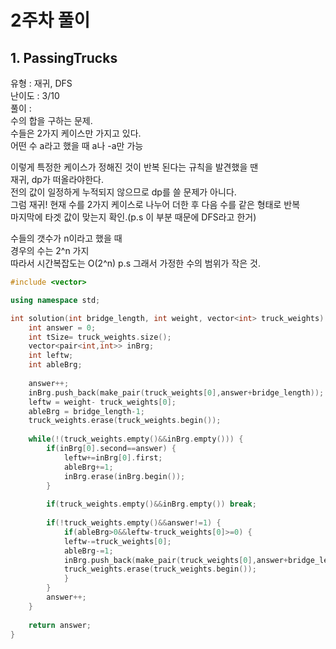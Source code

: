 # 2주차 풀이



## 1. PassingTrucks

유형 : 재귀, DFS  
난이도 : 3/10  
풀이 :  
수의 합을 구하는 문제.   
수들은 2가지 케이스만 가지고 있다.   
어떤 수 a라고 했을 때 a나 -a만 가능  

이렇게 특정한 케이스가 정해진 것이 반복 된다는 규칙을 발견했을 땐  
재귀, dp가 떠올라야한다.  
전의 값이 일정하게 누적되지 않으므로 dp를 쓸 문제가 아니다.  
그럼 재귀! 현재 수를 2가지 케이스로 나누어 더한 후 다음 수를 같은 형태로 반복  
마지막에 타겟 값이 맞는지 확인.(p.s 이 부분 때문에 DFS라고 한거)  

수들의 갯수가 n이라고 했을 때  
경우의 수는 2^n 가지   
따라서 시간복잡도는 O(2^n) p.s 그래서 가정한 수의 범위가 작은 것.  

```C++
#include <vector>

using namespace std;

int solution(int bridge_length, int weight, vector<int> truck_weights) {
    int answer = 0;
    int tSize= truck_weights.size();
    vector<pair<int,int>> inBrg;
    int leftw;
    int ableBrg;
    
    answer++;
    inBrg.push_back(make_pair(truck_weights[0],answer+bridge_length));
    leftw = weight- truck_weights[0];
    ableBrg = bridge_length-1;
    truck_weights.erase(truck_weights.begin());
        
    while(!(truck_weights.empty()&&inBrg.empty())) {
        if(inBrg[0].second==answer) {
            leftw+=inBrg[0].first;
            ableBrg+=1;
            inBrg.erase(inBrg.begin());
        }
        
        if(truck_weights.empty()&&inBrg.empty()) break;
        
        if(!truck_weights.empty()&&answer!=1) {
            if(ableBrg>0&&leftw-truck_weights[0]>=0) {
            leftw-=truck_weights[0]; 
            ableBrg-=1;
            inBrg.push_back(make_pair(truck_weights[0],answer+bridge_length));
            truck_weights.erase(truck_weights.begin());
            }
        }
        answer++;
    }
    
    return answer;
}
```



